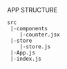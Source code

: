 APP STRUCTURE

    src
     |-components
        |-counter.jsx
     |-store
        |-store.js
     |-App.js
     |-index.js
     
        